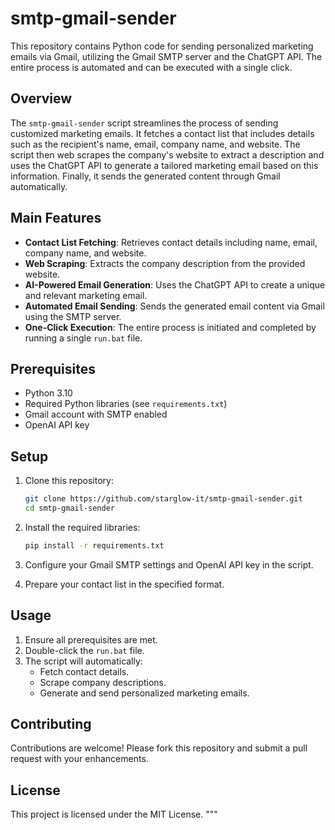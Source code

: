 # smtp-gmail-sender

This repository contains Python code for sending personalized marketing emails via Gmail, utilizing the Gmail SMTP server and the ChatGPT API. The entire process is automated and can be executed with a single click.

## Overview

The `smtp-gmail-sender` script streamlines the process of sending customized marketing emails. It fetches a contact list that includes details such as the recipient's name, email, company name, and website. The script then web scrapes the company's website to extract a description and uses the ChatGPT API to generate a tailored marketing email based on this information. Finally, it sends the generated content through Gmail automatically.

## Main Features

- **Contact List Fetching**: Retrieves contact details including name, email, company name, and website.
- **Web Scraping**: Extracts the company description from the provided website.
- **AI-Powered Email Generation**: Uses the ChatGPT API to create a unique and relevant marketing email.
- **Automated Email Sending**: Sends the generated email content via Gmail using the SMTP server.
- **One-Click Execution**: The entire process is initiated and completed by running a single `run.bat` file.

## Prerequisites

- Python 3.10
- Required Python libraries (see `requirements.txt`)
- Gmail account with SMTP enabled
- OpenAI API key

## Setup

1. Clone this repository:

   ```bash
   git clone https://github.com/starglow-it/smtp-gmail-sender.git
   cd smtp-gmail-sender
   ```

2. Install the required libraries:

   ```bash
   pip install -r requirements.txt
   ```

3. Configure your Gmail SMTP settings and OpenAI API key in the script.

4. Prepare your contact list in the specified format.

## Usage

1. Ensure all prerequisites are met.
2. Double-click the `run.bat` file.
3. The script will automatically:
   - Fetch contact details.
   - Scrape company descriptions.
   - Generate and send personalized marketing emails.

## Contributing

Contributions are welcome! Please fork this repository and submit a pull request with your enhancements.

## License

This project is licensed under the MIT License.
"""
